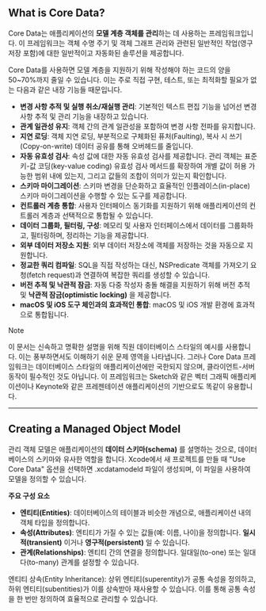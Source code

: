 ## What is Core Data?
Core Data는 애플리케이션의 **모델 계층 객체를 관리**하는 데 사용하는 프레임워크입니다. 이 프레임워크는 객체 수명 주기 및 객체 그래프 관리와 관련된 일반적인 작업(영구 저장 포함)에 대한 일반적이고 자동화된 솔루션을 제공합니다.

Core Data를 사용하면 모델 계층을 지원하기 위해 작성해야 하는 코드의 양을 50~70%까지 줄일 수 있습니다. 이는 주로 직접 구현, 테스트, 또는 최적화할 필요가 없는 다음과 같은 내장 기능들 때문입니다.

- **변경 사항 추적 및 실행 취소/재실행 관리**: 기본적인 텍스트 편집 기능을 넘어선 변경 사항 추적 및 관리 기능을 내장하고 있습니다.
- **관계 일관성 유지**: 객체 간의 관계 일관성을 포함하여 변경 사항 전파를 유지합니다.
- **지연 로딩**: 객체 지연 로딩, 부분적으로 구체화된 퓨처(Faulting), 복사 시 쓰기(Copy-on-write) 데이터 공유를 통해 오버헤드를 줄입니다.
- **자동 유효성 검사**: 속성 값에 대한 자동 유효성 검사를 제공합니다. 관리 객체는 표준 키-값 코딩(key-value coding) 유효성 검사 메서드를 확장하여 개별 값이 허용 가능한 범위 내에 있는지, 그리고 값들의 조합이 의미가 있는지 확인합니다.
- **스키마 마이그레이션**: 스키마 변경을 단순화하고 효율적인 인플레이스(in-place) 스키마 마이그레이션을 수행할 수 있는 도구를 제공합니다.
- **컨트롤러 계층 통합**: 사용자 인터페이스 동기화를 지원하기 위해 애플리케이션의 컨트롤러 계층과 선택적으로 통합될 수 있습니다.
- **데이터 그룹화, 필터링, 구성**: 메모리 및 사용자 인터페이스에서 데이터를 그룹화하고, 필터링하며, 정리하는 기능을 제공합니다.
- **외부 데이터 저장소 지원**: 외부 데이터 저장소에 객체를 저장하는 것을 자동으로 지원합니다.
- **정교한 쿼리 컴파일**: SQL을 직접 작성하는 대신, NSPredicate 객체를 가져오기 요청(fetch request)과 연결하여 복잡한 쿼리를 생성할 수 있습니다.
- **버전 추적 및 낙관적 잠금**: 자동 다중 작성자 충돌 해결을 지원하기 위해 버전 추적 및 **낙관적 잠금(optimistic locking)** 을 제공합니다.
- **macOS 및 iOS 도구 체인과의 효과적인 통합**: macOS 및 iOS 개발 환경에 효과적으로 통합됩니다.

> [!note]
> 이 문서는 신속하고 명확한 설명을 위해 직원 데이터베이스 스타일의 예시를 사용합니다. 이는 풍부하면서도 이해하기 쉬운 문제 영역을 나타냅니다. 그러나 Core Data 프레임워크는 데이터베이스 스타일의 애플리케이션에만 국한되지 않으며, 클라이언트-서버 동작이 필수적인 것도 아닙니다. 이 프레임워크는 Sketch와 같은 벡터 그래픽 애플리케이션이나 Keynote와 같은 프레젠테이션 애플리케이션의 기반으로도 똑같이 유용합니다.

---
## Creating a Managed Object Model
관리 객체 모델은 애플리케이션의 **데이터 스키마(schema)** 를 설명하는 것으로, 데이터베이스의 스키마와 유사한 역할을 합니다. Xcode에서 새 프로젝트를 만들 때 "Use Core Data" 옵션을 선택하면 .xcdatamodeld 파일이 생성되며, 이 파일을 사용하여 모델을 정의할 수 있습니다.

**주요 구성 요소**
- **엔티티(Entities)**: 데이터베이스의 테이블과 비슷한 개념으로, 애플리케이션 내의 객체 타입을 정의합니다.
- **속성(Attributes)**: 엔티티가 가질 수 있는 값들(예: 이름, 나이)을 정의합니다. **일시적(transient)** 이거나 **영구적(persistent)** 일 수 있습니다.
- **관계(Relationships)**: 엔티티 간의 연결을 정의합니다. 일대일(to-one) 또는 일대다(to-many) 관계를 설정할 수 있습니다.

엔티티 상속(Entity Inheritance): 상위 엔티티(superentity)가 공통 속성을 정의하고, 하위 엔티티(subentities)가 이를 상속받아 재사용할 수 있습니다. 이를 통해 공통 속성을 한 번만 정의하여 효율적으로 관리할 수 있습니다.